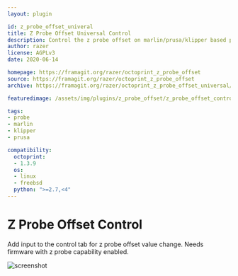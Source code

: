 ```yaml
---
layout: plugin

id: z_probe_offset_univeral
title: Z Probe Offset Universal Control
description: Control the z probe offset on marlin/prusa/klipper based printers.
author: razer
license: AGPLv3
date: 2020-06-14

homepage: https://framagit.org/razer/octoprint_z_probe_offset
source: https://framagit.org/razer/octoprint_z_probe_offset
archive: https://framagit.org/razer/octoprint_z_probe_offset_universal/-/archive/latest/octoprint_z_probe_offset-latest.zip

featuredimage: /assets/img/plugins/z_probe_offset/z_probe_offset_control_universal.png

tags:
- probe
- marlin
- klipper
- prusa

compatibility:
  octoprint:
  - 1.3.9
  os:
  - linux
  - freebsd
  python: ">=2.7,<4"
---
```


# Z Probe Offset Control

Add input to the control tab for z probe offset value change.
Needs firmware with z probe capability enabled.

![screenshot](/assets/img/plugins/z_probe_offset/z_probe_offset_control.png)